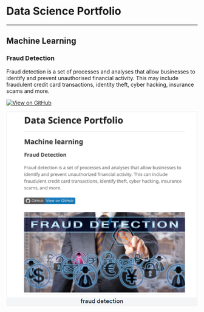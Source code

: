 # Data Science Portfolio

---

## Machine Learning

### Fraud Detection

Fraud detection is a set of processes and analyses that allow businesses to identify and prevent unauthorised financial activity. This may include fraudulent credit card transactions, identity theft, cyber hacking, insurance scams and more.

[![View on GitHub](https://img.shields.io/badge/GitHub-View_on_GitHub-blue?logo=GitHub)](https://github.com/Mahathiiii/DataSciencePortfolio)

<center><img src="assets/img/Fraud Detection.png"/></center>
